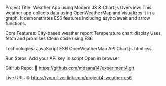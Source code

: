Project Title: Weather App using Modern JS & Chart.js
Overview:
This weather app collects data using OpenWeatherMap and visualizes it in a graph. It demonstrates ES6 features including async/await and arrow functions.

Core Features:
City-based weather report
Temperature chart display
Uses fetch and promises
Clean code using ES6

Technologies:
JavaScript ES6
OpenWeatherMap API
Chart.js
html
css

Run Steps:
Add your API key in script
Open in browser

GitHub Repo:
🔗 https://github.com/mdsana14/experiment4.git

Live URL:
🌐 https://your-live-link.com/project4-weather-es6

